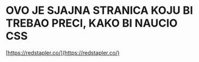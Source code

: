 # OVO JE SJAJNA STRANICA KOJU BI TREBAO PRECI, KAKO BI NAUCIO CSS

[https://redstapler.co/](https://redstapler.co/)